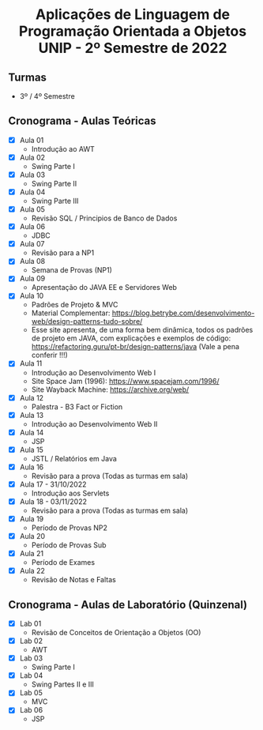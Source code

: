 <h1 align="center">
    Aplicações de Linguagem de Programação Orientada a Objetos UNIP - 2º Semestre de 2022
</h1>


## Turmas
- 3º / 4º Semestre

## Cronograma - Aulas Teóricas

- [x]  Aula 01
    - Introdução ao AWT
- [x]  Aula 02
    - Swing Parte I
- [x]  Aula 03
    - Swing Parte II
- [x]  Aula 04
    - Swing Parte III
- [x]  Aula 05 
    - Revisão SQL / Principios de Banco de Dados
- [x]  Aula 06
    - JDBC
- [x] Aula 07
    - Revisão para a NP1
- [x]  Aula 08
    - Semana de Provas (NP1)
- [x]  Aula 09
    - Apresentação do JAVA EE e Servidores Web
- [x]  Aula 10
    - Padrões de Projeto & MVC
    - Material Complementar: https://blog.betrybe.com/desenvolvimento-web/design-patterns-tudo-sobre/
    - Esse site apresenta, de uma forma bem dinâmica, todos os padrões de projeto em JAVA, com explicações e exemplos de código: https://refactoring.guru/pt-br/design-patterns/java (Vale a pena conferir !!!)
- [x]  Aula 11
    - Introdução ao Desenvolvimento Web I
    - Site Space Jam (1996): https://www.spacejam.com/1996/
    - Site Wayback Machine: https://archive.org/web/
- [x]  Aula 12
    - Palestra - B3 Fact or Fiction
- [x]  Aula 13
    - Introdução ao Desenvolvimento Web II
- [x]  Aula 14
    - JSP
- [x]  Aula 15
    - JSTL / Relatórios em Java
- [x]  Aula 16
    - Revisão para a prova (Todas as turmas em sala)
- [x]  Aula 17 - 31/10/2022
    - Introdução aos Servlets
- [x]  Aula 18 - 03/11/2022
    - Revisão para a prova (Todas as turmas em sala)
- [x]  Aula 19 
    - Período de Provas NP2
- [x]  Aula 20 
    - Período de Provas Sub
- [x]  Aula 21 
    - Período de Exames
- [x]  Aula 22
    - Revisão de Notas e Faltas
 
    
## Cronograma - Aulas de Laboratório (Quinzenal)

- [x]  Lab 01
    - Revisão de Conceitos de Orientação a Objetos (OO)
- [x]  Lab 02
    - AWT
- [x]  Lab 03
    - Swing Parte I
- [x]  Lab 04
    - Swing Partes II e III
- [x]  Lab 05
    - MVC
- [x]  Lab 06
    - JSP
